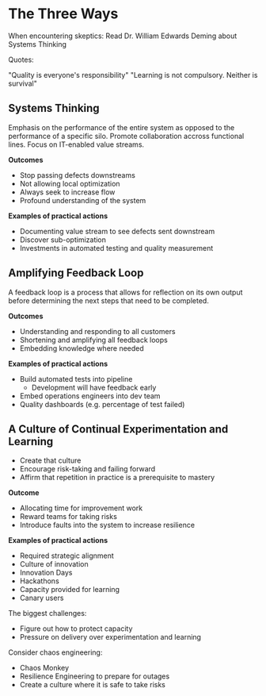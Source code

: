 # The Three Ways

When encountering skeptics: Read Dr. William Edwards Deming about Systems Thinking

Quotes:

"Quality is everyone's responsibility"
"Learning is not compulsory. Neither is survival"

## Systems Thinking

Emphasis on the performance of the entire system as opposed to the performance of a specific silo. Promote collaboration accross functional lines. Focus on IT-enabled value streams.

**Outcomes**

- Stop passing defects downstreams
- Not allowing local optimization
- Always seek to increase flow
- Profound understanding of the system

**Examples of practical actions**

- Documenting value stream to see defects sent downstream
- Discover sub-optimization
- Investments in automated testing and quality measurement

## Amplifying Feedback Loop

A feedback loop is a process that allows for reflection on its own output before determining the next steps that need to be completed.

**Outcomes**

- Understanding and responding to all customers
- Shortening and amplifying all feedback loops
- Embedding knowledge where needed

**Examples of practical actions**

- Build automated tests into pipeline
	- Development will have feedback early
- Embed operations engineers into dev team
- Quality dashboards (e.g. percentage of test failed)

## A Culture of Continual Experimentation and Learning

- Create that culture
- Encourage risk-taking and failing forward
- Affirm that repetition in practice is a prerequisite to mastery

**Outcome**

- Allocating time for improvement work
- Reward teams for taking risks
- Introduce faults into the system to increase resilience

**Examples of practical actions**

- Required strategic alignment
- Culture of innovation
- Innovation Days
- Hackathons
- Capacity provided for learning
- Canary users

The biggest challenges:

- Figure out how to protect capacity
- Pressure on delivery over experimentation and learning

Consider chaos engineering:

- Chaos Monkey
- Resilience Engineering to prepare for outages
- Create a culture where it is safe to take risks